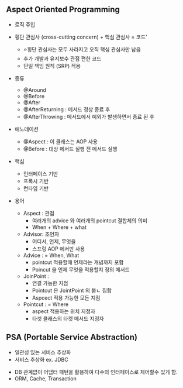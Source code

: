 ## Aspect Oriented Programming
* 로직 주입
* 횡단 관심사 (cross-cutting concern) + 핵심 관심사 = 코드'
  - ⭐횡단 관심사는 모두 사라지고 오직 핵심 관심사만 남음
  - 추가 개발과 유지보수 관점 편한 코드
  - 단일 책임 원칙 (SRP) 적용
* 종류
  - @Around
  - @Before
  - @After
  - @AfterReturning : 메서드 정상 종료 후
  - @AfterThrowing : 메서드에서 예외가 발생하면서 종료 된 후

* 애노테이션
  - @Aspect : 이 클래스는 AOP 사용
  - @Before : 대상 메서드 실행 전 메서드 실행

* 핵심
  - 인터페이스 기반
  - 프록시 기반
  - 런타임 기반

* 용어
  - Aspect : 관점
    - 여러개의 advice 와 여러개의 pointcut 결합체의 의미
    - When + Where + what
  - Advisor: 조언자
    - 어디서, 언제, 무엇을
    - 스프링 AOP 에서만 사용
  - Advice : = When, What
    - pointcut 적용할때 언제라는 개념까지 포함
    - Poincut 을 언제 무엇을 적용할지 정의 메서드 
  - JoinPoint : 
    - 연결 가능한 지점
    - Pointcut 은 JointPoint 의 붑ㄴ 집합
    - Aspcect 적용 가능한 모든 지점
  - Pointcut :  = Where
    - aspect 적용하는 위치 지정자
    - 타겟 클래스의 타켓 메서드 지정자
 
 
 ## PSA (Portable Service Abstraction)
 * 일관성 있는 서비스 추상화
 * 서비스 추상화 ex. JDBC
  - DB 관계없이 어댑터 패턴을 활용하여 다수의 인터페이스로 제어할수 있게 함.
  - ORM, Cache, Transaction
